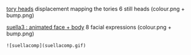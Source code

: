 
[tory heads](https://type76.github.io/okra/tories/center.html)
displacement mapping the tories
6 still heads (colour.png + bump.png)


[suella3 : animated face + body](https://type76.github.io/okra/tories/suella3.html)
8 facial expressions (colour.png + bump.png)



	![suellacomp](suellacomp.gif)
